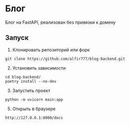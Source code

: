 # Блог

Блог на FastAPI, реализован без привязки к домену

## Запуск

1. Клонировать репозиторий или форк

```
git clone https://github.com/alfir777/blog-backend.git
```

2. Установить зависимости

```
cd blog-backend/
poetry install --no-dev
```

3. Запустить проект

```
python -m uvicorn main:app
```

5. Открыть в браузере

```
http://127.0.0.1:8000/docs
```
